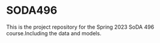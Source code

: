 # SODA496
 This is the project repository for the Spring 2023 SoDA 496 course.Including the data and models.
